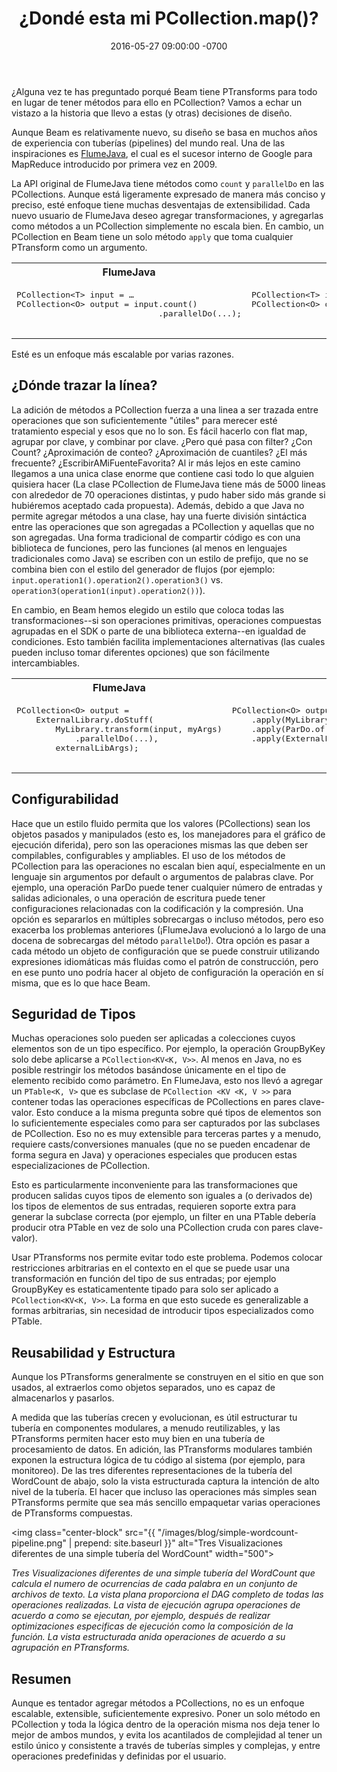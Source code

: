 ﻿---
layout: post
title:  "¿Dondé esta mi PCollection.map()?"
date:   2016-05-27 09:00:00 -0700
excerpt_separator: <!--more-->
categories: blog
authors:
  - robertwb
---
<!--
Licensed under the Apache License, Version 2.0 (the "License");
you may not use this file except in compliance with the License.
You may obtain a copy of the License at

http://www.apache.org/licenses/LICENSE-2.0

Unless required by applicable law or agreed to in writing, software
distributed under the License is distributed on an "AS IS" BASIS,
WITHOUT WARRANTIES OR CONDITIONS OF ANY KIND, either express or implied.
See the License for the specific language governing permissions and
limitations under the License.
-->
¿Alguna vez te has preguntado porqué Beam tiene PTransforms para todo en lugar de tener métodos para ello en PCollection? Vamos a echar un vistazo a la historia que llevo a estas (y otras) decisiones de diseño.

<!--more-->

Aunque Beam es relativamente nuevo, su diseño se basa en muchos años de experiencia con tuberías (pipelines) del mundo real. Una de las inspiraciones es [FlumeJava](https://ai.google/research/pubs/pub35650), el cual es el sucesor interno de Google para MapReduce introducido por primera vez en 2009.

La API original de FlumeJava tiene métodos como `count` y `parallelDo` en las PCollections. Aunque está ligeramente expresado de manera más conciso y preciso, esté enfoque tiene muchas desventajas de extensibilidad. Cada nuevo usuario de FlumeJava deseo agregar transformaciones, y agregarlas como métodos a un PCollection simplemente no escala bien. En cambio, un PCollection en Beam tiene un solo método `apply` que toma cualquier PTransform como un argumento.

<table class="table">
  <tr>
    <th>FlumeJava</th>
    <th>Beam</th>
  </tr>
  <tr>
    <td><pre>
PCollection&lt;T&gt; input = …
PCollection&lt;O&gt; output = input.count()
                             .parallelDo(...);
    </pre></td>
    <td><pre>
PCollection&lt;T&gt; input = …
PCollection&lt;O&gt; output = input.apply(Count.perElement())
                             .apply(ParDo.of(...));
    </pre></td>
  </tr>
</table>

Esté es un enfoque más escalable por varias razones.

## ¿Dónde trazar la línea?
La adición de métodos a PCollection fuerza a una linea a ser trazada entre operaciones que son suficientemente "útiles" para merecer esté tratamiento especial y esos que no lo son. Es fácil hacerlo con flat map, agrupar por clave, y combinar por clave. ¿Pero qué pasa con filter? ¿Con Count? ¿Aproximación de conteo? ¿Aproximación de cuantiles? ¿El más frecuente? ¿EscribirAMiFuenteFavorita? Al ir más lejos en este camino llegamos a una unica clase enorme que contiene casi todo lo que alguien quisiera hacer (La clase PCollection de FlumeJava tiene más de 5000 lineas con alrededor de 70 operaciones distintas, y pudo haber sido más grande si hubiéremos aceptado cada propuesta). Además, debido a que Java no permite agregar métodos a una clase, hay una fuerte división sintáctica entre las operaciones que son agregadas a PCollection y aquellas que no son agregadas. Una forma tradicional de compartir código es con una biblioteca de funciones, pero las funciones (al menos en lenguajes tradicionales como Java) se escriben con un estilo de prefijo, que no se combina bien con el estilo del generador de flujos (por ejemplo: `input.operation1().operation2().operation3()` vs. `operation3(operation1(input).operation2())`).

En cambio, en Beam hemos elegido un estilo que coloca todas las transformaciones--si son operaciones primitivas, operaciones compuestas agrupadas en el SDK o parte de una biblioteca externa--en igualdad de condiciones. Esto también facilita implementaciones alternativas (las cuales pueden incluso tomar diferentes opciones) que son fácilmente intercambiables.

<table class="table">
  <tr>
    <th>FlumeJava</th>
    <th>Beam</th>
  </tr>
  <tr>
    <td><pre>
PCollection&lt;O&gt; output =
    ExternalLibrary.doStuff(
        MyLibrary.transform(input, myArgs)
            .parallelDo(...),
        externalLibArgs);
    </pre></td>
    <td><pre>
PCollection&lt;O&gt; output = input
    .apply(MyLibrary.transform(myArgs))
    .apply(ParDo.of(...))
    .apply(ExternalLibrary.doStuff(externalLibArgs));
    &nbsp;
    </pre></td>
  </tr>
</table>

## Configurabilidad
Hace que un estilo fluido permita que los valores (PCollections) sean los objetos pasados y manipulados (esto es, los manejadores para el gráfico de ejecución diferida), pero son las operaciones mismas las que deben ser compilables, configurables y ampliables. El uso de los métodos de PCollection para las operaciones no escalan bien aquí, especialmente en un lenguaje sin argumentos por default o argumentos de palabras clave. Por ejemplo, una operación ParDo puede tener cualquier número de entradas y salidas adicionales, o una operación de escritura puede tener configuraciones relacionadas con la codificación y la compresión. Una opción es separarlos en múltiples sobrecargas o incluso métodos, pero eso exacerba los problemas anteriores (¡FlumeJava evolucionó a lo largo de una docena de sobrecargas del método `parallelDo`!). Otra opción es pasar a cada método un objeto de configuración que se puede construir utilizando expresiones idiomáticas más fluidas como el patrón de construcción, pero en ese punto uno podría hacer al objeto de configuración la operación en sí misma, que es lo que hace Beam.

## Seguridad de Tipos
Muchas operaciones solo pueden ser aplicadas a colecciones cuyos elementos son de un tipo específico. Por ejemplo, la operación GroupByKey solo debe aplicarse a `PCollection<KV<K, V>>`. Al menos en Java, no es posible restringir los métodos basándose únicamente en el tipo de elemento recibido como parámetro. En FlumeJava, esto nos llevó a agregar un `PTable<K, V>` que es subclase de `PCollection <KV <K, V >>` para contener todas las operaciones específicas de PCollections en pares clave-valor. Esto conduce a la misma pregunta sobre qué tipos de elementos son lo suficientemente especiales como para ser capturados por las subclases de PCollection. Eso no es muy extensible para terceras partes y a menudo, requiere casts/conversiones manuales (que no se pueden encadenar de forma segura en Java) y operaciones especiales que producen estas especializaciones de PCollection.

Esto es particularmente inconveniente para las transformaciones que producen salidas cuyos tipos de elemento son iguales a (o derivados de) los tipos de elementos de sus entradas, requieren soporte extra para generar la subclase correcta (por ejemplo, un filter en una PTable debería producir otra PTable en vez de solo una PCollection cruda con pares clave-valor).

Usar PTransforms nos permite evitar todo este problema. Podemos colocar restricciones arbitrarias en el contexto en el que se puede usar una transformación en función del tipo de sus entradas; por ejemplo GroupByKey es estaticamentente tipado para solo ser aplicado a `PCollection<KV<K, V>>`. La forma en que esto sucede es generalizable a formas arbitrarias, sin necesidad de introducir tipos especializados como PTable.

## Reusabilidad y Estructura
Aunque los PTransforms generalmente se construyen en el sitio en que son usados, al extraerlos como objetos separados, uno es capaz de almacenarlos y pasarlos.

A medida que las tuberías crecen y evolucionan, es útil estructurar tu tubería en componentes modulares, a menudo reutilizables, y las PTransforms permiten hacer esto muy bien en una tubería de procesamiento de datos. En adición, las PTransforms modulares también exponen la estructura lógica de tu código al sistema (por ejemplo, para monitoreo). De las tres diferentes representaciones de la tubería del WordCount de abajo, solo la vista estructurada captura la intención de alto nivel de la tubería. El hacer que incluso las operaciones más simples sean PTransforms permite que sea más sencillo empaquetar varias operaciones de PTransforms compuestas.

<img class="center-block" src="{{ "/images/blog/simple-wordcount-pipeline.png" | prepend: site.baseurl }}" alt="Tres Visualizaciones diferentes de una simple tubería del WordCount" width="500">

<div class="text-center">
<i>Tres Visualizaciones diferentes de una simple tubería del WordCount que calcula el numero de ocurrencias de cada palabra en un conjunto de archivos de texto. La vista plana proporciona el DAG completo de todas las operaciones realizadas. La vista de ejecución agrupa operaciones de acuerdo a como se ejecutan, por ejemplo, después de realizar optimizaciones especificas de ejecución como la composición de la función. La vista estructurada anida operaciones de acuerdo a su agrupación en PTransforms.</i>
</div>

## Resumen
Aunque es tentador agregar métodos a PCollections, no es un enfoque escalable, extensible, suficientemente expresivo. Poner un solo método en PCollection y toda la lógica dentro de la operación misma nos deja tener lo mejor de ambos mundos, y evita los acantilados de complejidad al tener un estilo único y consistente a través de tuberías simples y complejas, y entre operaciones predefinidas y definidas por el usuario.
